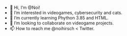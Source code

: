 - 👋 Hi, I’m @Noi!
- 👀 I’m interested in videogames, cybersecurity and cats.
- 🌱 I’m currently learning Phython 3.85 and HTML.
- 💞️ I’m looking to collaborate on videogame projects.
- 📫 How to reach me @noihirsch < Twitter.


<!---
Noihirsch/Noihirsch is a ✨ special ✨ repository because its `README.md` (this file) appears on your GitHub profile.
You can click the Preview link to take a look at your changes.
--->

